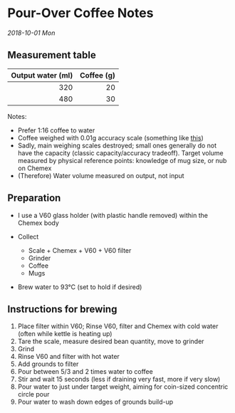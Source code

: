 # Pour-Over Coffee Notes #

*2018-10-01 Mon*

## Measurement table ##

| Output water (ml) | Coffee (g) |
|------------------:|-----------:|
|               320 |         20 |
|               480 |         30 |

Notes:

-   Prefer 1:16 coffee to water
-   Coffee weighed with 0.01g accuracy scale (something like [this](https://www.amazon.com/Digital-Pocket-Scale-Jewelry-Medicinal/dp/B07CZ8BFDZ/ref=sr_1_43?s=kitchen&ie=UTF8&qid=1538407907&sr=1-43&keywords=small+scale))
-   Sadly, main weighing scales destroyed; small ones generally do not have the capacity (classic capacity/accuracy tradeoff). Target volume measured by physical reference points: knowledge of mug size, or nub on Chemex
-   (Therefore) Water volume measured on output, not input

## Preparation ##

-   I use a V60 glass holder (with plastic handle removed) within the Chemex body

-   Collect
    +   Scale + Chemex + V60 + V60 filter
    +   Grinder
    +   Coffee
    +   Mugs
-   Brew water to 93°C (set to hold if desired)

## Instructions for brewing ##

1.  Place filter within V60; Rinse V60, filter and Chemex with cold water (often while kettle is heating up)
2.  Tare the scale, measure desired bean quantity, move to grinder
3.  Grind
4.  Rinse V60 and filter with hot water
5.  Add grounds to filter
6.  Pour between 5/3 and 2 times water to coffee
7.  Stir and wait 15 seconds (less if draining very fast, more if very slow)
8.  Pour water to just under target weight, aiming for coin-sized concentric circle pour
9.  Pour water to wash down edges of grounds build-up


[//]: # (## Journal ##)
